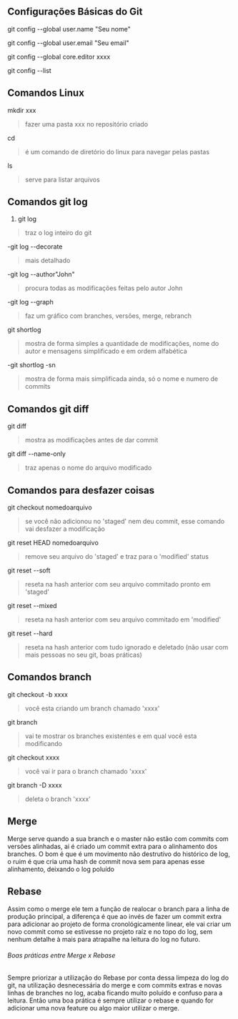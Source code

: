 ## Configurações Básicas do Git
git config --global user.name "Seu nome"

git config --global user.email "Seu email"

git config --global core.editor xxxx
 
git config --list

## Comandos Linux
mkdir xxx
 >fazer uma pasta xxx no repositório criado
 
cd
 >é um comando de diretório do linux para navegar pelas pastas
 
ls
 >serve para listar arquivos

## Comandos git log
1. git log
 >traz o log inteiro do git

   -git log --decorate
   >mais detalhado
   
   -git log --author"John"
   >procura todas as modificações feitas pelo autor John
   
   -git log --graph 
   >faz um gráfico com branches, versões, merge, rebranch
   
git shortlog 
 >mostra de forma simples a quantidade de modificações, nome do autor e mensagens simplificado e em ordem alfabética

   -git shortlog -sn
   >mostra de forma mais simplificada ainda, só o nome e numero de commits

## Comandos git diff
git diff
 >mostra as modificações antes de dar commit

git diff --name-only
 >traz apenas o nome do arquivo modificado

## Comandos para desfazer coisas
git checkout nomedoarquivo
 >se você não adicionou no 'staged' nem deu commit, esse comando vai desfazer a modificação

git reset HEAD nomedoarquivo 
 >remove seu arquivo do 'staged' e traz para o 'modified' status

git reset --soft 
 >reseta na hash anterior com seu arquivo commitado pronto em 'staged'

git reset --mixed 
>reseta na hash anterior com seu arquivo commitado em 'modified'

git reset --hard 
 >reseta na hash anterior com tudo ignorado e deletado (não usar com mais pessoas no seu git, boas práticas)

## Comandos branch
git checkout -b xxxx 
 >você esta criando um branch chamado 'xxxx'
 
git branch 
 >vai te mostrar os branches existentes e em qual você esta modificando

git checkout xxxx 
 >você vai ir para o branch chamado 'xxxx'

git branch -D xxxx 
 >deleta o branch 'xxxx'

## Merge

Merge serve quando a sua branch e o master não estão com commits com versões alinhadas, ai é criado um commit extra para o alinhamento dos branches. O bom é que é um movimento não destrutivo do histórico de log, o ruim é que cria uma hash de commit nova sem para apenas esse alinhamento, deixando o log poluído

## Rebase
Assim como o merge ele tem a função de realocar o branch para a linha de produção principal, a diferença é que ao invés de fazer um commit extra para adicionar ao projeto de forma cronológicamente linear, ele vai criar um novo commit como se estivesse no projeto raíz e no topo do log, sem nenhum detalhe à mais para atrapalhe na leitura do log no futuro.

###### Boas práticas entre Merge x Rebase

Sempre priorizar a utilização do Rebase por conta dessa limpeza do log do git, na utilização desnecessária do merge e com commits extras e novas linhas de branches no log, acaba ficando muito poluído e confuso para a leitura. Então uma boa prática é sempre utilizar o rebase e quando for adicionar uma nova feature ou algo maior utilizar o merge.